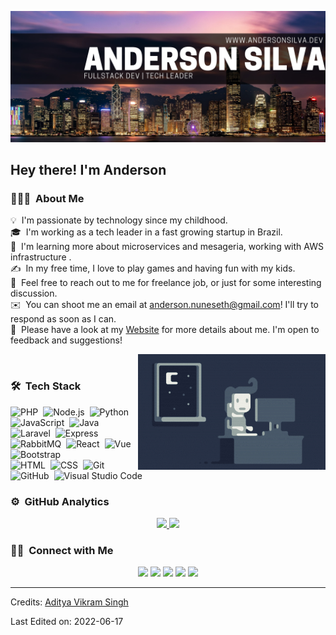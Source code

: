 ![AndersonSilva dev banner](https://raw.githubusercontent.com/andersonef/andersonef/master/banner2.jpg)

<h2>Hey there! I'm Anderson</h2>

<!-- ## 👋 &nbsp;Hey there! I'm Anderson -->

### 👨🏻‍💻 &nbsp;About Me

💡 &nbsp;I'm passionate by technology since my childhood.\
🎓 &nbsp;I'm working as a tech leader in a fast growing startup in Brazil.\
🌱 &nbsp;I'm learning more about microservices and mesageria, working with AWS infrastructure .\
✍️ &nbsp;In my free time, I love to play games and having fun with my kids.\
💬 &nbsp;Feel free to reach out to me for freelance job, or just for some interesting discussion.\
✉️ &nbsp;You can shoot me an email at anderson.nuneseth@gmail.com! I'll try to respond as soon as I can.\
📄 &nbsp;Please have a look at my [Website](https://www.andersonsilva.dev) for more details about me. I'm open to feedback and suggestions!

<img alt="Night Coding" src="https://raw.githubusercontent.com/andersonef/andersonef/master/Night-Coding.gif" align="right"/>
<br>


### 🛠 &nbsp;Tech Stack

![PHP](https://img.shields.io/badge/-PHP-05122A?style=flat&logo=php)&nbsp;
![Node.js](https://img.shields.io/badge/-Node.js-05122A?style=flat&logo=node.js)&nbsp;
![Python](https://img.shields.io/badge/-Python-05122A?style=flat&logo=python)&nbsp;
![JavaScript](https://img.shields.io/badge/-JavaScript-05122A?style=flat&logo=javascript)&nbsp;
![Java](https://img.shields.io/badge/-Java-05122A?style=flat&logo=Java&logoColor=FFA518)&nbsp;
![Laravel](https://img.shields.io/badge/-Laravel-05122A?style=flat&logo=Laravel&logoColor=FFA518)&nbsp;
![Express](https://img.shields.io/badge/-Express-05122A?style=flat&logo=Express&logoColor=FFA518)&nbsp;
![RabbitMQ](https://img.shields.io/badge/-RabbitMQ-05122A?style=flat&logo=RabbitMq&logoColor=FFA518)&nbsp;
![React](https://img.shields.io/badge/-React-05122A?style=flat&logo=react)&nbsp;
![Vue](https://img.shields.io/badge/-Vue%20Js-05122A?style=flat&logo=vue.js)&nbsp;
![Bootstrap](https://img.shields.io/badge/-Bootstrap-05122A?style=flat&logo=bootstrap&logoColor=563D7C)\
![HTML](https://img.shields.io/badge/-HTML-05122A?style=flat&logo=HTML5)&nbsp;
![CSS](https://img.shields.io/badge/-CSS-05122A?style=flat&logo=CSS3&logoColor=1572B6)&nbsp;
![Git](https://img.shields.io/badge/-Git-05122A?style=flat&logo=git)&nbsp;
![GitHub](https://img.shields.io/badge/-GitHub-05122A?style=flat&logo=github)&nbsp;
![Visual Studio Code](https://img.shields.io/badge/-Visual%20Studio%20Code-05122A?style=flat&logo=visual-studio-code&logoColor=007ACC)&nbsp;

### ⚙️ &nbsp;GitHub Analytics

<p align="center">
<a href="https://github.com/andersonef">
  <img height="180em" src="https://github-readme-stats-eight-theta.vercel.app/api?username=andersonef&show_icons=true&theme=algolia&include_all_commits=true&count_private=true"/>
  <img height="180em" src="https://github-readme-stats-eight-theta.vercel.app/api/top-langs/?username=andersonef&layout=compact&langs_count=8&theme=algolia"/>
</a>
</p>

### 🤝🏻 &nbsp;Connect with Me

<p align="center">
<a href="https://www.AndersonSilva.dev"><img src="https://img.shields.io/badge/-AndersonSilva.dev-3423A6?style=flat&logo=Google-Chrome&logoColor=white"/></a>
<a href="https://linkedin.com/in/andersontrti"><img src="https://img.shields.io/badge/-Anderson N. Silva-0077B5?style=flat&logo=Linkedin&logoColor=white"/></a>
<a href="mailto:anderson.nuneseth@gmail.com"><img src="https://img.shields.io/badge/-anderson.nuneseth@gmail.com-D14836?style=flat&logo=Gmail&logoColor=white"/></a>
<a href="https://instagram.com/andersontrti"><img src="https://img.shields.io/badge/-@andersontrti-E4405F?style=flat&logo=Instagram&logoColor=white"/></a>
<a href="https://facebook.com/andersontrti"><img src="https://img.shields.io/badge/-@andersontrti-1877F2?style=flat&logo=Facebook&logoColor=white"/></a>
</p>

-----
Credits: [Aditya Vikram Singh](https://github.com/AVS1508)

Last Edited on: 2022-06-17
